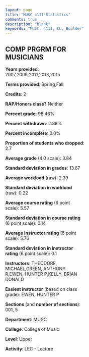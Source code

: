 ```yaml
---
layout: page
title: "MUSC 4111 Statistics"
comments: true
description: "blank"
keywords: "MUSC, 4111, CU, Boulder"
--- 
```

<head>
<script src="https://ajax.googleapis.com/ajax/libs/jquery/2.1.3/jquery.min.js"></script>
<script src="https://dl.dropboxusercontent.com/s/pc42nxpaw1ea4o9/highcharts.js?dl=0"></script>
<!-- <script src="../assets/js/highcharts.js"></script> -->
<style type="text/css">@font-face {
	font-family: "Bebas Neue";
	src: url(https://www.filehosting.org/file/details/544349/BebasNeue%20Regular.otf) format("opentype");
	}
	h1.Bebas { 
		font-family: "Bebas Neue", Verdana, Tahoma;
	}
</style>
</head>
<body>
	<div id="container" style="float: right; width: 45%; height: 88%; margin-left: 2.5%; margin-right: 2.5%;"></div>
	<script language="JavaScript">
		$(document).ready(function() {
		var chart = {type: 'column'};
		var title = {text: 'Grade Distribution'};
		var xAxis = {categories: ['A','B','C','D','F'],crosshair: true};
		var yAxis = {min: 0,title: {text: 'Percentage'}};
		var tooltip = {headerFormat: '<center><b><span style="font-size:20px">{point.key}</span></b></center>',
		               pointFormat: '<td style="padding:0"><b>{point.y:.1f}%</b></td>',
		               footerFormat: '</table>',shared: true,useHTML: true};
		var plotOptions = {column: {pointPadding: 0.0,borderWidth: 0}};  
		var credits = {enabled: false};var series= [{name: 'Percent',data: [87.32,9.86,2.82,0.0,0.0,]}];
		var json = {};
		json.chart = chart;
		json.title = title;
		json.tooltip = tooltip;
		json.xAxis = xAxis;
		json.yAxis = yAxis;  
		json.series = series;
		json.plotOptions = plotOptions;  
		json.credits = credits;
		$('#container').highcharts(json);
	});
	</script>
</body>
			   
## COMP PRGRM FOR MUSICIANS

**Years provided**: 2007,2009,2011,2013,2015

**Terms provided**: Spring,Fall

**Credits**: 2

**RAP/Honors class?** Neither

**Percent grade**: 98.46%

**Percent withdrawn**: 2.39%

**Percent incomplete**: 0.0%

**Proportion of students who dropped**: 2.7

**Average grade** (4.0 scale): 3.84

**Standard deviation in grades**: 13.67

**Average workload** (raw): 2.39

**Standard deviation in workload** (raw): 0.22

**Average course rating** (6 point scale): 5.57

**Standard deviation in course rating** (6 point scale): 0.14

**Average instructor rating** (6 point scale): 5.76

**Standard deviation in instructor rating** (6 point scale): 0.1

**Instructors**: THEODORE, MICHAEL,GREEN, ANTHONY R,EWEN, HUNTER P,KELLY, BRIAN DONALD

**Easiest instructor** (based on class grade): EWEN, HUNTER P

**Sections** (and **number of sections**): 001, 5

**Department**: MUSC

**College**: College of Music

**Level**: Upper

**Activity**: LEC - Lecture